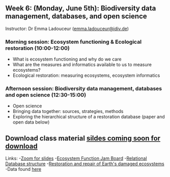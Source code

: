 ## Week 6: (Monday, June 5th): Biodiversity data management, databases, and open science

Instructor: Dr Emma Ladouceur (emma.ladouceur@idiv.de)

### Morning session: Ecosystem functioning & Ecological restoration (10:00-12:00)

- What is ecosystem functioning and why do we care
- What are the measures and informatics available to us to measure ecosystems?
- Ecological restoration: measuring ecosystems, ecosystem informatics

### Afternoon session:  Biodiversity data management, databases and open science (12:30-15:00)
- Open science
- Bringing data together: sources, strategies, methods 
- Exploring the hierarchical structure of a restoration database (paper and open data below)

## Download class material [sildes coming soon for download]()

Links:
-[Zoom for slides](https://uni-leipzig.zoom.us/j/64272338596?pwd=MFFtZUk1eVRnSkJtaDREL0tHNTErZz09)
-[Ecosystem Function Jam Board](https://shorturl.at/itAG8)
-[Relational Database structure](https://dbdiagram.io/d/5d53bf10ced98361d6dd94cc)
-[Restoration and repair of Earth's damaged ecosystems](https://royalsocietypublishing.org/doi/full/10.1098/rspb.2017.2577)
-Data found [here](https://datadryad.org/stash/dataset/doi:10.5061/dryad.rj849k6)
